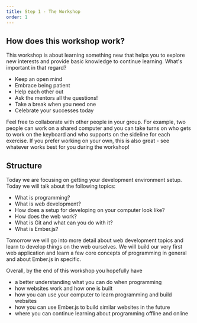 ```yaml
---
title: Step 1 - The Workshop
order: 1
---
```


## How does this workshop work?

This workshop is about learning something new that helps you to explore new interests and provide basic knowledge to continue learning.
What's important in that regard?

- Keep an open mind
- Embrace being patient
- Help each other out
- Ask the mentors all the questions!
- Take a break when you need one
- Celebrate your successes today

Feel free to collaborate with other people in your group. For example, two people can work on a shared computer and you can take turns on who gets to work on the keyboard and who supports on the sideline for each exercise. If you prefer working on your own, this is also great - see whatever works best for you during the workshop!

## Structure

Today we are focusing on getting your development environment setup. Today we will talk about the following topics:

- What is programming?
- What is web development?
- How does a setup for developing on your computer look like?
- How does the web work?
- What is Git and what can you do with it?
- What is Ember.js?

Tomorrow we will go into more detail about web development topics and learn to develop things on the web ourselves. We will build our very first web application and learn a few core concepts of programming in general and about Ember.js in specific.

Overall, by the end of this workshop you hopefully have

-  a better understanding what you can do when programming
-  how websites work and how one is built
-  how you can use your computer to learn programming and build websites
-  how you can use Ember.js to build similar websites in the future
-  where you can continue learning about programming offline and online
